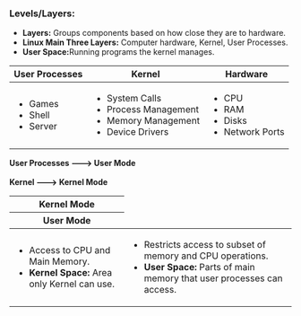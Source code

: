 <h3>Levels/Layers:</h3>
  <ul>
    <li><b>Layers:</b> Groups components based on how close they are to hardware.</li>
    <li><b>Linux Main Three Layers:</b> Computer hardware, Kernel, User Processes.</li>
    <li><b>User Space:</b>Running programs the kernel manages.</li>
  </ul>
  
  <table>
    <thead>
      <tr>
        <th>User Processes</th>
        <th>Kernel</th>
        <th>Hardware</th>
      </tr>
  </thead>
  <tbody>
    <tr>
      <td>
        <ul>
          <li>Games</li>
          <li>Shell</li>
          <li>Server</li>
        </ul>
      </td>
       <td>
         <ul>
           <li>System Calls</li>
           <li>Process Management</li>
           <li>Memory Management</li>
           <li>Device Drivers</li>
          <ul>
            </td>
        <td>
          <ul>
            <li>CPU</li>
            <li>RAM</li>
            <li>Disks</li>
            <li>Network Ports</li>
          </ul>
           </td>
    </tr>
  </tbody>
  </table>
   
  <b>User Processes ---> User Mode</b>
  <br></br>
  <b>Kernel ---> Kernel Mode</b>
  
  <table>
   <thead>
     <tr>
     <th><b>Kernel Mode</b></tr>
     <th><b>User Mode</b></tr>
    </tr>
  </thead>
  <tbody>
    <td>
      <ul>
        <li>Access to CPU and Main Memory.</li>
        <li><b>Kernel Space:</b> Area only Kernel can use.</li>
      </ul>
    </td>
    <td>
      <ul>
        <li>Restricts access to subset of memory and CPU operations.</li>
        <li><b>User Space:</b> Parts of main memory that user processes can access.</li>
      </ul>
    </td>
    </tdbody>
    </table>
          
  
  
